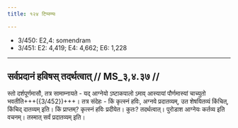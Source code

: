 ```yaml
---
title: १२४ टिप्पण्यः

---
```

- 3/450: E2,4: somendram
- 3/451: E2: 4,419; E4: 4,662; E6: 1,228

____________________________________________


## सर्वप्रदानं हविषस् तदर्थत्वात् // MS_३,४.३७ //

स्तो दर्शपूर्णमासौ, तत्र सामाम्नायते - यद् आग्नेयो ऽष्टाकपालो ऽमाव् आस्यायां पौर्णमास्यां चाच्युतो भवतीति+++({3/452})+++। तत्र संदेहः - किं कृत्स्नं हविः, अग्नये प्रदातव्यम्, उत शेषयितव्यं किंचित्, किंचिद् दातव्यम् इति। किं प्राप्तम्? कृत्स्नं हविः प्रदीयेत। कुतः? तदर्थत्वात्। पुरोडाश आग्नेयः कर्तव्य इति वचनम्। तस्मात् सर्वं प्रदातव्यम् इति।
